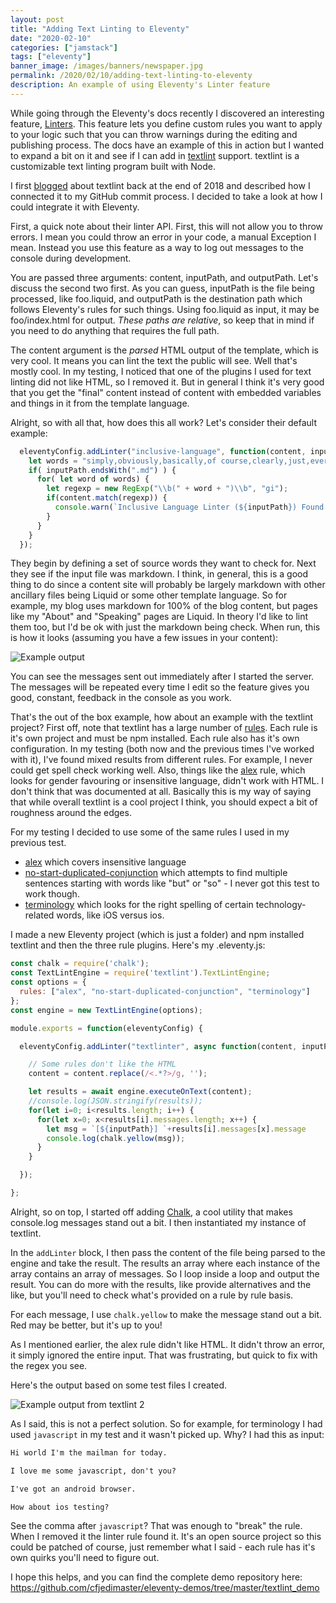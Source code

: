 ```yaml
---
layout: post
title: "Adding Text Linting to Eleventy"
date: "2020-02-10"
categories: ["jamstack"]
tags: ["eleventy"]
banner_image: /images/banners/newspaper.jpg
permalink: /2020/02/10/adding-text-linting-to-eleventy
description: An example of using Eleventy's Linter feature
---
```


While going through the Eleventy's docs recently I discovered an interesting feature, [Linters](https://www.11ty.dev/docs/config/#linters). This feature lets you define custom rules you want to apply to your logic such that you can throw warnings during the editing and publishing process. The docs have an example of this in action but I wanted to expand a bit on it and see if I can add in [textlint](https://textlint.github.io/) support. textlint is a customizable text linting program built with Node. 

I first [blogged](https://www.raymondcamden.com/2018/12/28/adding-automated-text-linting-to-my-blog) about textlint back at the end of 2018 and described how I connected it to my GitHub commit process. I decided to take a look at how I could integrate it with Eleventy.

First, a quick note about their linter API. First, this will not allow you to throw errors. I mean you could throw an error in your code, a manual Exception I mean. Instead you use this feature as a way to log out messages to the console during development.

You are passed three arguments: content, inputPath, and outputPath. Let's discuss the second two first. As you can guess, inputPath is the file being processed, like foo.liquid, and outputPath is the destination path which follows Eleventy's rules for such things. Using foo.liquid as input, it may be foo/index.html for output. *These paths are relative*, so keep that in mind if you need to do anything that requires the full path.

The content argument is the *parsed* HTML output of the template, which is very cool. It means you can lint the text the public will see. Well that's mostly cool. In my testing, I noticed that one of the plugins I used for text linting did not like HTML, so I removed it. But in general I think it's very good that you get the "final" content instead of content with embedded variables and things in it from the template language. 

Alright, so with all that, how does this all work? Let's consider their default example:

```js
  eleventyConfig.addLinter("inclusive-language", function(content, inputPath, outputPath) {
    let words = "simply,obviously,basically,of course,clearly,just,everyone knows,however,easy".split(",");
    if( inputPath.endsWith(".md") ) {
      for( let word of words) {
        let regexp = new RegExp("\\b(" + word + ")\\b", "gi");
        if(content.match(regexp)) {
          console.warn(`Inclusive Language Linter (${inputPath}) Found: ${word}`);
        }
      }
    }
  });
```

They begin by defining a set of source words they want to check for. Next they see if the input file was markdown. I think, in general, this is a good thing to do since a content site will probably be largely markdown with other ancillary files being Liquid or some other template language. So for example, my blog uses markdown for 100% of the blog content, but pages like my "About" and "Speaking" pages are Liquid. In theory I'd like to lint them too, but I'd be ok with just the markdown being check. When run, this is how it looks (assuming you have a few issues in your content):

<img src="https://static.raymondcamden.com/images/2020/02/tl1.png" alt="Example output" class="imgborder imgcenter">

You can see the messages sent out immediately after I started the server. The messages will be repeated every time I edit so the feature gives you good, constant, feedback in the console as you work. 

That's the out of the box example, how about an example with the textlint project? First off, note that textlint has a large number of [rules](https://github.com/textlint/textlint/wiki/Collection-of-textlint-rule). Each rule is it's own project and must be npm installed. Each rule also has it's own configuration. In my testing (both now and the previous times I've worked with it), I've found mixed results from different rules. For example, I never could get spell check working well. Also, things like the [alex](https://github.com/azu/textlint-rule-alex) rule, which looks for gender favouring or insensitive language, didn't work with HTML. I don't think that was documented at all. Basically this is my way of saying that while overall textlint is a cool project I think, you should expect a bit of roughness around the edges. 

For my testing I decided to use some of the same rules I used in my previous test.

* [alex](https://github.com/azu/textlint-rule-alex) which covers insensitive language
* [no-start-duplicated-conjunction](https://github.com/azu/textlint-rule-no-start-duplicated-conjunction) which attempts to find multiple sentences starting with words like "but" or "so" - I never got this test to work though.
* [terminology](https://github.com/sapegin/textlint-rule-terminology) which looks for the right spelling of certain technology-related words, like iOS versus ios.
  
I made a new Eleventy project (which is just a folder) and npm installed textlint and then the three rule plugins. Here's my .eleventy.js:

```js
const chalk = require('chalk');
const TextLintEngine = require('textlint').TextLintEngine;
const options = {
  rules: ["alex", "no-start-duplicated-conjunction", "terminology"]
};
const engine = new TextLintEngine(options);

module.exports = function(eleventyConfig) {

  eleventyConfig.addLinter("textlinter", async function(content, inputPath, outputPath) {

    // Some rules don't like the HTML
    content = content.replace(/<.*?>/g, '');

    let results = await engine.executeOnText(content);
    //console.log(JSON.stringify(results));
    for(let i=0; i<results.length; i++) {
      for(let x=0; x<results[i].messages.length; x++) {
        let msg = `[${inputPath}] `+results[i].messages[x].message
        console.log(chalk.yellow(msg));
      }
    }

  });

};
```

Alright, so on top, I started off adding [Chalk](https://github.com/chalk/chalk#readme), a cool utility that makes console.log messages stand out a bit. I then instantiated my instance of textlint. 

In the `addLinter` block, I then pass the content of the file being parsed to the engine and take the result. The results an array where each instance of the array contains an array of messages. So I loop inside a loop and output the result. You can do more with the results, like provide alternatives and the like, but you'll need to check what's provided on a rule by rule basis.

For each message, I use `chalk.yellow` to make the message stand out a bit. Red may be better, but it's up to you!

As I mentioned earlier, the alex rule didn't like HTML. It didn't throw an error, it simply ignored the entire input. That was frustrating, but quick to fix with the regex you see. 

Here's the output based on some test files I created.

<img src="https://static.raymondcamden.com/images/2020/02/tl2.png" alt="Example output from textlint 2" class="imgborder imgcenter">

As I said, this is not a perfect solution. So for example, for terminology I had used `javascript` in my test and it wasn't picked up. Why? I had this as input:

```html
Hi world I'm the mailman for today.

I love me some javascript, don't you?

I've got an android browser.

How about ios testing?
```

See the comma after `javascript`? That was enough to "break" the rule. When I removed it the linter rule found it. It's an open source project so this could be patched of course, just remember what I said - each rule has it's own quirks you'll need to figure out. 

I hope this helps, and you can find the complete demo repository here: <https://github.com/cfjedimaster/eleventy-demos/tree/master/textlint_demo>